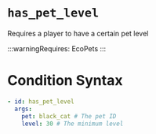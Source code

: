 # `has_pet_level`

Requires a player to have a certain pet level

:::warningRequires:
EcoPets
:::

# Condition Syntax
```yaml
- id: has_pet_level
  args:
    pet: black_cat # The pet ID
    level: 30 # The minimum level
```
